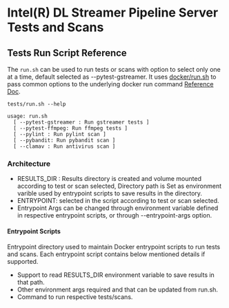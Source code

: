 # Intel(R) DL Streamer Pipeline Server Tests and Scans

## Tests Run Script Reference
The `run.sh` can be used to run tests or scans with option to select only one at a time, default selected as --pytest-gstreamer. It uses [docker/run.sh](../docker/run.sh) to pass common options to the underlying docker run command [Reference Doc](../docs/run_script_reference.md).
```
tests/run.sh --help
```
```
usage: run.sh
  [ --pytest-gstreamer : Run gstreamer tests ]
  [ --pytest-ffmpeg: Run ffmpeg tests ]
  [ --pylint : Run pylint scan ]
  [ --pybandit: Run pybandit scan ]
  [ --clamav : Run antivirus scan ]
```

### Architecture
* RESULTS_DIR : Results directory is created and volume mounted according to test or scan selected, Directory path is Set as environment varible used by entrypoint scripts to save results in the directory.
* ENTRYPOINT: selected in the script according to test or scan selected.
* Entrypoint Args can be changed through environment variable defined in respective entrypoint scripts, or through --entrypoint-args option.

#### Entrypoint Scripts
Entrypoint directory used to maintain Docker entrypoint scripts to run tests and scans. Each entrypoint script contains below mentioned details if supported.
* Support to read RESULTS_DIR environment variable to save results in that path.
* Other environment args required and that can be updated from run.sh.
* Command to run respective tests/scans.